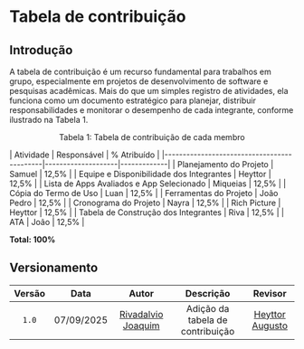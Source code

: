 # Tabela de contribuição 

## Introdução
 A tabela de contribuição é um recurso fundamental para trabalhos em grupo, especialmente em projetos de desenvolvimento de software e pesquisas acadêmicas. Mais do que um simples registro de atividades, ela funciona como um documento estratégico para planejar, distribuir responsabilidades e monitorar o desempenho de cada integrante, conforme ilustrado na Tabela 1.

<p style="text-align: center;">
Tabela 1: Tabela de contribuição de cada membro
</p>
| Atividade                                  | Responsável        | % Atribuído |
|--------------------------------------------|--------------------|-------------|
| Planejamento do Projeto                    | Samuel             | 12,5%       |
| Equipe e Disponibilidade dos Integrantes   | Heyttor            | 12,5%       |
| Lista de Apps Avaliados e App Selecionado  | Miqueias           | 12,5%       |
| Cópia do Termo de Uso                      | Luan               | 12,5%       |
| Ferramentas do Projeto                     | João Pedro         | 12,5%       |
| Cronograma do Projeto                      | Nayra              | 12,5%       |
| Rich Picture                               | Heyttor            | 12,5%       |
| Tabela de Construção dos Integrantes       | Riva               | 12,5%       |
| ATA                                        | João               | 12,5%       |

**Total: 100%**


## Versionamento 

| Versão | Data       | Autor               | Descrição                                    | Revisor |
|:--------:|:------------:|:---------------------:|:----------------------------------------------:|:---------:|
| ``1.0``    | 07/09/2025 | [Rivadalvio Joaquim](https://github.com/RivaFilho)  | Adição da tabela de contribuição | [Heyttor Augusto](https://github.com/H3ytt0r62)|